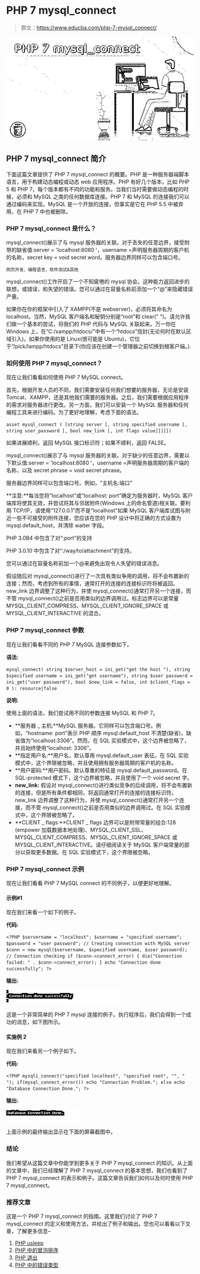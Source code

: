 # PHP 7 mysql_connect

> 原文：<https://www.educba.com/php-7-mysql_connect/>

![PHP 7 mysql_connect](img/280255bcfb3222a4a80b9e0d34bd728a.png)



## PHP 7 mysql_connect 简介

下面这篇文章提供了 PHP 7 mysql_connect 的概要。PHP 是一种服务器端脚本语言，用于构建动态编程或动态 web 应用程序。PHP 有好几个版本，比如 PHP 5 和 PHP 7，每个版本都有不同的功能和服务。当我们当时需要做动态编程的时候，必须和 MySQL 之类的任何数据库连接。PHP 7 和 MySQL 的连接我们可以通过编码来实现。MySQL 是一个开放的连接，但事实是它在 PHP 5.5 中被弃用，在 PHP 7 中也被删除。

### PHP 7 mysql_connect 是什么？

mysql_connect()展示了与 mysql 服务器的关联。对于丢失的任意边界，接受附带的缺省值:server = 'localhost:8080 '，username =声明服务器周期的客户机的名称，secret key = void secret word。服务器边界同样可以包含端口号。

<small>网页开发、编程语言、软件测试&其他</small>

mysql_connect()工作开启了一个不知疲倦的 mysql 协会。这种能力返回进步的联想，或错误，和失望的错误。您可以通过在容量名称前添加一个“@”来隐藏错误产量。

如果你在你的框架中引入了 XAMPP(不是 webserver)，必须将其命名为 localhost。当然，MySQL 客户端名和秘钥分别是“root”和 clear(" ")。请允许我们做一个基本的尝试，将我们的 PHP 代码与 MySQL 关联起来。万一你在 Windows 上，在“C:/xampp/htdocs/”中有一个“htdocs”信封(无论何时在默认区域引入)。如果你使用的是 Linux(很可能是 Ubuntu)，它位于“/pick/lampp/htdocs”目录下(你应该在创建一个管理器之前切换到根客户端。).

### 如何使用 PHP 7 mysql_connect？

现在让我们看看如何使用 PHP 7 MySQL connect。

首先，根据开发人员的不同，我们需要安装任何我们想要的服务器，无论是安装 Tomcat、XAMPP，还是其他我们需要的服务器。之后，我们需要根据应用程序的需求对服务器进行更改。另一方面，我们可以安装一个 MySQL 服务器和任何编程工具来进行编码。为了更好地理解，考虑下面的语法。

`asset mysql_connect ( [string server [, string specified username [, string user_password [, bool new_link [, int flags value]]]]])`

如果进展顺利，返回 MySQL 接口标识符；如果不顺利，返回 FALSE。

mysql_connect()展示了与 mysql 服务器的关联。对于缺少的任意边界，需要以下默认值:server = 'localhost:8080 '，username =声明服务器周期的客户端的名称，以及 secret phrase = void secret phrase。

服务器边界同样可以包含端口号。例如，“主机名:端口”

**注意:**每当您将“localhost”或“localhost: port”确定为服务器时，MySQL 客户端库将使其无效，并尝试将其与邻居附件(Windows 上的命名管道)相关联。要利用 TCP/IP，请使用“127.0.0.1”而不是“localhost”如果 MySQL 客户端库试图与附近一些不可接受的附件连接，您应该在您的 PHP 设计中将正确的方式设置为 mysql.default_host，并清除 waiter 字段。

PHP 3.0B4 中包含了对“:port”的支持

PHP 3.0.10 中包含了对“:/way/to/attachment”的支持。

您可以通过在容量名称前加一个@来避免出现令人失望的错误消息。

假设随后对 mysql_connect()进行了一次具有类似争用的调用，将不会布置新的连接；然而，考虑到所有的事情，通常打开的连接的连接标识符将被返回。new_link 边界调整了这种行为，并使 mysql_connect()通常打开另一个连接，而不管 mysql_connect()之前是否用类似的边界调用过。标志边界可以是常量 MYSQL_CLIENT_COMPRESS、MYSQL_CLIENT_IGNORE_SPACE 或 MYSQL_CLIENT_INTERACTIVE 的混合。

### PHP 7 mysql_connect 参数

现在让我们看看不同的 PHP 7 MySQL 连接参数如下。

**语法:**

`mysql_connect(
string $server_host = ini_get("get the host "),
string $specified username = ini_get("get username"),
string $user password = ini_get("user password"),
bool $new_link = false,
int $client_flags = 0
): resource|false`

**说明:**

使用上面的语法，我们尝试用不同的参数连接 MySQL 和 PHP 7。

*   **服务器 _ 主机:**MySQL 服务器。它同样可以包含端口号。例如，“hostname: port”表示 PHP 顺序 mysql.default_host 不清楚(缺省)，缺省值为“localhost:3306”。然而，在 SQL 实验模式中，这个边界被忽略了，并且始终使用“localhost: 3306”。
*   **指定用户名:**用户名，默认尊用 mysql.default_user 表征。在 SQL 实验模式中，这个界限被忽略，并且使用拥有服务器周期的客户机的名称。
*   **用户密码:**用户密码。默认尊重的特征是 mysql.default_password。在 SQL-protected 模式下，这个边界被忽略，并且使用了一个 void secret 字。
*   **new_link:** 假设对 mysql_connect()进行类似竞争的后续调用，将不会布置新的连接，但是所有条件都相同，将返回通常打开的连接的连接标识符。new_link 边界调整了这种行为，并使 mysql_connect()通常打开另一个连接，而不管 mysql_connect()之前是否用类似的边界调用过。在 SQL 实验模式中，这个界限被忽略了。
*   **CLIENT _ flags:**CLIENT _ flags 边界可以是附带常量的组合:128 (empower 加载数据本地处理)、MYSQL_CLIENT_SSL、MYSQL_CLIENT_COMPRESS、MYSQL_CLIENT_IGNORE_SPACE 或 MYSQL_CLIENT_INTERACTIVE。请仔细阅读关于 MySQL 客户端常量的部分以获取更多数据。在 SQL 实验模式下，这个界限被忽略。

### PHP 7 mysql_connect 示例

现在让我们看看 PHP 7 MySQL connect 的不同例子，以便更好地理解。

#### 示例#1

现在我们来看一个如下的例子。

**代码:**

`<?PHP
$servername = "localhost";
$username = "specified username";
$password = "user password";
// Creating connection with MySQL server
$conn = new mysql($servername, $specified username, $user password);
// Connection checking
if ($conn->connect_error) {
die("Connection failed: " . $conn->connect_error);
}
echo "Connection done successfully";
?>`

**输出:**

![PHP 7 mysql_connect  Example 1](img/ceb4d61cdf57df34a0f322e3c692b7a8.png)



这是一个非常简单的 PHP 7 mysql 连接的例子。执行程序后，我们会得到一个成功的消息，如下图所示。

#### 实施例 2

现在我们来看另一个例子如下。

**代码:**

`<?PHP
mysqli_connect("specified localhost", "specified root", "", "   ");
if(mysql_connect_error())
echo "Connection Problem.";
else
echo "Database Connection Done.";
?>`

**输出:**

![PHP 7 mysql_connect  Example 2](img/865deaaba3857e913c53f60fa4cd2b9c.png)



上面示例的最终输出显示在下面的屏幕截图中。

### 结论

我们希望从这篇文章中你能学到更多关于 PHP 7 mysql_connect 的知识。从上面的文章中，我们已经理解了 PHP 7 mysql_connect 的基本思想，我们也看到了 PHP 7 mysql_connect 的表示和例子。这篇文章告诉我们如何以及何时使用 PHP 7 mysql_connect。

### 推荐文章

这是一个 PHP 7 mysql_connect 的指南。这里我们讨论了 PHP 7 mysql_connect 的定义和使用方法，并给出了例子和输出。您也可以看看以下文章，了解更多信息–

1.  [PHP usleep](https://www.educba.com/php-usleep/)
2.  [PHP 中的冒泡排序](https://www.educba.com/bubble-sort-in-php/)
3.  [PHP 退出](https://www.educba.com/php-exit/)
4.  [PHP 中的错误类型](https://www.educba.com/types-of-error-in-php/)






